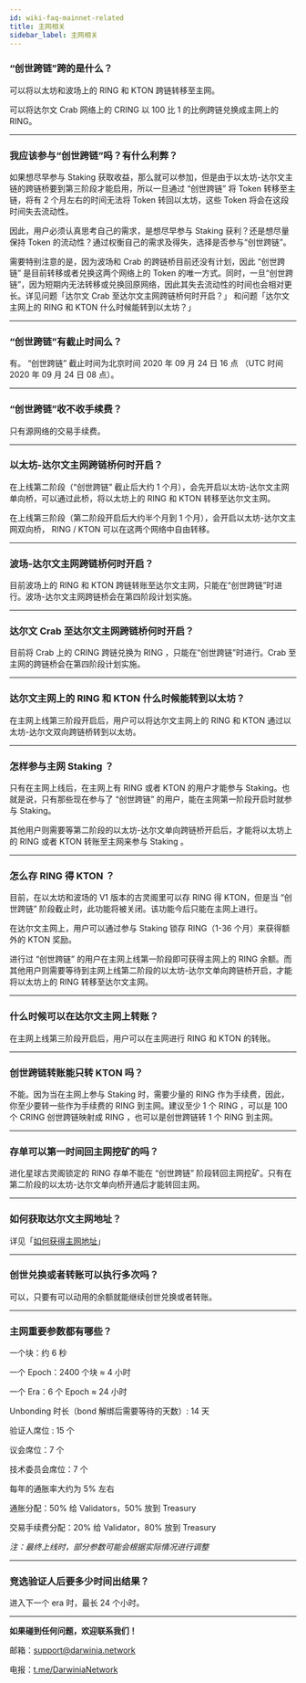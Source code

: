 ```yaml
---
id: wiki-faq-mainnet-related
title: 主网相关
sidebar_label: 主网相关
---
```


### “创世跨链”跨的是什么？

可以将以太坊和波场上的 RING 和 KTON 跨链转移至主网。

可以将达尔文 Crab 网络上的 CRING 以 100 比 1 的比例跨链兑换成主网上的 RING。

<hr />

### 我应该参与“创世跨链”吗？有什么利弊？

如果想尽早参与 Staking 获取收益，那么就可以参加，但是由于以太坊-达尔文主链的跨链桥要到第三阶段才能启用，所以一旦通过 “创世跨链” 将 Token 转移至主链，将有 2 个月左右的时间无法将 Token 转回以太坊，这些 Token 将会在这段时间失去流动性。

因此，用户必须认真思考自己的需求，是想尽早参与 Staking 获利？还是想尽量保持 Token 的流动性？通过权衡自己的需求及得失，选择是否参与“创世跨链”。

需要特别注意的是，因为波场和 Crab 的跨链桥目前还没有计划，因此 “创世跨链” 是目前转移或者兑换这两个网络上的 Token 的唯一方式。同时，一旦“创世跨链”，因为短期内无法转移或兑换回原网络，因此其失去流动性的时间也会相对更长。详见问题「达尔文 Crab 至达尔文主网跨链桥何时开启？」 和问题「达尔文主网上的 RING 和 KTON 什么时候能转到以太坊？」

<hr />

### “创世跨链”有截止时间么？

有。 “创世跨链” 截止时间为北京时间 2020 年 09 月 24 日 16 点 （UTC 时间 2020 年 09 月 24 日 08 点）。

<hr />

### “创世跨链”收不收手续费？

只有源网络的交易手续费。

<hr />

### 以太坊-达尔文主网跨链桥何时开启？

在上线第二阶段（“创世跨链” 截止后大约 1 个月），会先开启以太坊-达尔文主网单向桥，可以通过此桥，将以太坊上的 RING 和 KTON 转移至达尔文主网。

在上线第三阶段（第二阶段开启后大约半个月到 1 个月），会开启以太坊-达尔文主网双向桥， RING / KTON 可以在这两个网络中自由转移。

<hr />

### 波场-达尔文主网跨链桥何时开启？

目前波场上的 RING 和 KTON 跨链转账至达尔文主网，只能在“创世跨链”时进行。波场-达尔文主网跨链桥会在第四阶段计划实施。

<hr />

### 达尔文 Crab 至达尔文主网跨链桥何时开启？

目前将 Crab 上的 CRING 跨链兑换为 RING ，只能在“创世跨链”时进行。Crab 至主网的跨链桥会在第四阶段计划实施。

<hr />

### 达尔文主网上的 RING 和 KTON 什么时候能转到以太坊？

在主网上线第三阶段开启后，用户可以将达尔文主网上的 RING 和 KTON 通过以太坊-达尔文双向跨链桥转到以太坊。

<hr />

### 怎样参与主网 Staking ？

只有在主网上线后，在主网上有 RING 或者 KTON 的用户才能参与 Staking。也就是说，只有那些现在参与了 “创世跨链” 的用户，能在主网第一阶段开启时就参与 Staking。

其他用户则需要等第二阶段的以太坊-达尔文单向跨链桥开启后，才能将以太坊上的 RING 或者 KTON 转账至主网来参与 Staking 。

<hr />

### 怎么存 RING 得 KTON ？

目前，在以太坊和波场的 V1 版本的古灵阁里可以存 RING 得 KTON，但是当 “创世跨链” 阶段截止时，此功能将被关闭。该功能今后只能在主网上进行。

在达尔文主网上，用户可以通过参与 Staking 锁存 RING（1-36 个月）来获得额外的 KTON 奖励。

进行过 “创世跨链” 的用户在主网上线第一阶段即可获得主网上的 RING 余额。而其他用户则需要等待到主网上线第二阶段的以太坊-达尔文单向跨链桥开启，才能将以太坊上的 RING 转移至达尔文主网。

<hr />

### 什么时候可以在达尔文主网上转账？

在主网上线第三阶段开启后，用户可以在主网进行 RING 和 KTON 的转账。

<hr />

### 创世跨链转账能只转 KTON 吗？

不能。因为当在主网上参与 Staking 时，需要少量的 RING 作为手续费，因此，你至少要转一些作为手续费的 RING 到主网。建议至少 1 个 RING ，可以是 100 个 CRING 创世跨链映射成 RING ，也可以是创世跨链转 1 个 RING 到主网。

<hr />

### 存单可以第一时间回主网挖矿的吗？

进化星球古灵阁锁定的 RING 存单不能在 “创世跨链” 阶段转回主网挖矿。只有在第二阶段的以太坊-达尔文单向桥开通后才能转回主网。

<hr />

### 如何获取达尔文主网地址？

详见「[如何获得主网地址](https://docs.darwinia.network/docs/zh-CN/wiki-tut-create-account)」

<hr />

### 创世兑换或者转账可以执行多次吗？

可以，只要有可以动用的余额就能继续创世兑换或者转账。

<hr />

### 主网重要参数都有哪些？

一个块：约 6 秒

一个 Epoch：2400 个块 ≈ 4 小时

一个 Era：6 个 Epoch ≈ 24 小时

Unbonding 时长（bond 解绑后需要等待的天数）: 14 天

验证人席位 : 15 个

议会席位：7 个

技术委员会席位：7 个

每年的通胀率大约为 5% 左右

通胀分配：50% 给 Validators，50% 放到 Treasury

交易手续费分配：20% 给 Validator，80% 放到 Treasury

*注：最终上线时，部分参数可能会根据实际情况进行调整*

<hr />

### 竞选验证人后要多少时间出结果？

进入下一个 era 时，最长 24 个小时。

<hr />

**如果碰到任何问题，欢迎联系我们！**

邮箱：[support@darwinia.network](support@darwinia.network)

电报：[t.me/DarwiniaNetwork](https://t.me/DarwiniaNetwork)

